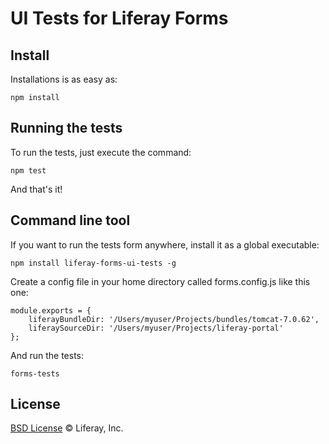 # UI Tests for Liferay Forms

## Install

Installations is as easy as:

```
npm install
```

## Running the tests

To run the tests, just execute the command:

```
npm test
```

And that's it!

## Command line tool

If you want to run the tests form anywhere, install it as a global executable:

```
npm install liferay-forms-ui-tests -g
```

Create a config file in your home directory called forms.config.js like this one:

```
module.exports = {
    liferayBundleDir: '/Users/myuser/Projects/bundles/tomcat-7.0.62',
    liferaySourceDir: '/Users/myuser/Projects/liferay-portal'
};
```

And run the tests:

```
forms-tests
```

## License

[BSD License](https://github.com/metal/metal.js/blob/master/LICENSE.md) © Liferay, Inc.